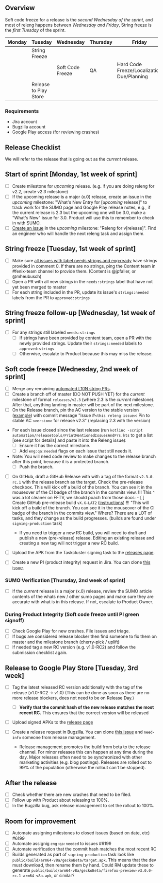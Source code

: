 ## Overview ##
Soft code freeze for a release is the *second Wednesday of the sprint*, and most of releng happens between *Wednesday and Friday*, String freeze is the *first Tuesday* of the sprint.

| Monday       | Tuesday                   | Wednesday                    | Thursday       | Friday      |
|--------------|---------------------------|------------------------------|----------------|-------------|
|              | String Freeze             |                              |                |             |
|              |                           | Soft Code Freeze             | QA             | Hard Code Freeze/Localization Due/Planning
|              | Release to Play Store     |                              |                |            |

### Requirements
- Jira account
- Bugzilla account
- Google Play access (for reviewing crashes)

## Release Checklist
We will refer to the release that is going out as the *current* release.

## Start of sprint [Monday, 1st week of sprint]
- [ ] Create milestone for *upcoming* release. (e.g. if you are doing releng for v2.2, create v2.3 milestone)
- [ ] If the upcoming release is a major (x.0) release, create an issue in the *upcoming* milestone: "What's New Entry for [*upcoming* release]" to track work for the SUMO page and Google Play release notes, e.g., if the current release is 2.3 but the upcoming one will be 3.0, make a "What's New" issue for 3.0. Product will use this to remember to check in with SUMO.
- [ ] [Create an issue](https://github.com/mozilla-mobile/fenix/issues/new?template=release_checklist.md&title=Releng+for+) in the *upcoming* milestone: "Releng for v[release]". Find an engineer who will handle the next releng task and assign them.

## String freeze [Tuesday, 1st week of sprint]
- [ ] Make sure [all issues with label needs:strings and eng:ready](https://github.com/mozilla-mobile/fenix/issues?utf8=%E2%9C%93&q=is%3Aopen+label%3Aneeds%3Astrings+label%3Aeng%3Aready) have strings provided in comment 0. If there are no strings, ping the Content team in #fenix-team channel to provide them. (Content is @jpfaller, or @mheubusch)
- [ ] Open a PR with all new strings in the `needs:strings` label that have not yet been merged to master
- [ ] For each string included in the PR, update its issue's `strings:needed` labels from the PR to `approved:strings`

## String freeze follow-up [Wednesday, 1st week of sprint]
- [ ] For any strings still labeled `needs:strings`
    - [ ] If strings have been provided by content team, open a PR with the newly provided strings. Update their `strings:needed` labels to `approved:strings`
    - [ ] Otherwise, escalate to Product because this may miss the release.

## Soft code freeze [Wednesday, 2nd week of sprint]
- [ ] Merge any remaining [automated L10N string PRs](https://github.com/mozilla-mobile/fenix/pull/6156).
- [ ] Create a branch off of master (DO NOT PUSH YET) for the *current* milestone of format `releases/v2.3` (where 2.3 is the *current* milestone). After that, anything landing in master will be part of the next milestone.
- [ ] On the Release branch, pin the AC version to the stable version ([example](https://github.com/mozilla-mobile/fenix/commit/e413da29f6a7a7d4a765817a9cd5687abbf27619)) with commit message "Issue #`<this releng issue>`: Pin to stable AC `<version>` for release v2.3" (replacing 2.3 with the version)
- For each issue closed since the last release (run `kotlinc -script automation/releasetools/PrintMentionedIssuesAndPrs.kts` to get a list [see script for details] and paste it into the Releng issue):
  - [ ] Ensure it has the correct milestone.
  - [ ] Add `eng:qa:needed` flags on each issue that still needs it.
- Note: You will need code review to make changes to the release branch after this point, because it is a protected branch.
    - [ ] Push the branch.

- [ ] On GitHub, draft a GitHub Release with with a tag of the format `v2.3.0-rc.1` with the release branch as the target. Check the pre-release checkbox. This will kick off a build of the branch. You can see it in the mouseover of the CI badge of the branch in the commits view.
!!! This ^ was a lot cleaner on FFTV, we should poach from those docs:  - [ ] Create GitHub pre-release build `vX.X-LAT2` ([instructions](https://github.com/mozilla-mobile/firefox-tv/wiki/Release-Management-Checklist#final-builds))
!!! "This will kick off a build of the branch. You can see it in the mouseover of the CI badge of the branch in the commits view."  Where?  There are a LOT of tasks, and they change as the build progresses. (builds are found under `signing-production` task)

    - If you need to trigger a new RC build, you will need to draft and publish a new (pre-release) release. Editing an existing release and creating a new tag will not trigger a new RC build.

- [ ] Upload the APK from the Taskcluster signing task to the [releases page](https://github.com/mozilla-mobile/fenix/releases).
- [ ] Create a new PI (product integrity) request in Jira. You can clone [this issue](https://jira.mozilla.com/browse/PI-219).


### SUMO Verification [Thursday, 2nd week of sprint]
- [ ] If the *current* release is a major (x.0) release, review the SUMO article contents of the whats new / other sumo pages and make sure they are accurate with what is in this release. If not, escalate to Product Owner.

### During Product Integrity (Soft code freeze until PI green signoff)

- [ ] Check Google Play for new crashes. File issues and triage.
- [ ] If bugs are considered release blocker then find someone to fix them on master and the milestone branch (cherry-pick / uplift)
- [ ] If needed tag a new RC version (e.g. v1.0-RC2) and follow the submission checklist again.

## Release to Google Play Store [Tuesday, 3rd week]

- [ ] Tag the latest released RC version additionally with the tag of the release (v1.0-RC2 -> v1.0) (This can be done as soon as there are no more release blockers, does not need to be on Release Day.)
    - [ ] **Verify that the commit hash of the new release matches the most recent RC.**  This ensures that the correct version will be released
- [ ] Upload signed APKs to the [release page](https://github.com/mozilla-mobile/fenix/releases)
- [ ] Create a release request in Bugzilla. You can clone [this issue](https://bugzilla.mozilla.org/show_bug.cgi?id=1571967) and `need-info` someone from release management.

    - Release management promotes the build from beta to the release channel. For minor releases this can happen at any time during the day. Major releases often need to be synchronized with other marketing activities (e.g. blog postings). Releases are rolled out to 99% of the population (otherwise the rollout can't be stopped).

## After the release

- [ ] Check whether there are new crashes that need to be filed.
- [ ] Follow up with Product about releasing to 100%.
- [ ] In the Bugzilla bug, ask release management to set the rollout to 100%.

## Room for improvement
- [ ] Automate assigning milestones to closed issues (based on date, etc) #6199
- [ ] Automate assignig `eng:qa:needed` to issues #6199
- [ ] Automate verification that the commit hash matches the most recent RC
- [ ] Builds generated as part of `signing-production` task look like `public/build/arm64-v8a/geckoBeta/target.apk`.  This means that the dev must download, then rename them by hand.  Could RM update these to generate `public/build/arm64-v8a/geckoBeta/firefox-preview-v3.0.0-rc.1-arm64-v8a.apk`, or similar?
